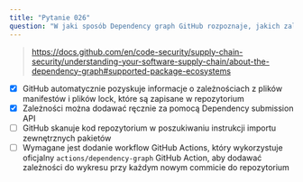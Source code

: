 ```yaml
---
title: "Pytanie 026"
question: "W jaki sposób Dependency graph GitHub rozpoznaje, jakich zależności używa Twój projekt? (Wybierz dwa.)"
---
```





> https://docs.github.com/en/code-security/supply-chain-security/understanding-your-software-supply-chain/about-the-dependency-graph#supported-package-ecosystems
- [x] GitHub automatycznie pozyskuje informacje o zależnościach z plików manifestów i plików lock, które są zapisane w repozytorium
- [x] Zależności można dodawać ręcznie za pomocą Dependency submission API
- [ ] GitHub skanuje kod repozytorium w poszukiwaniu instrukcji importu zewnętrznych pakietów
- [ ] Wymagane jest dodanie workflow GitHub Actions, który wykorzystuje oficjalny `actions/dependency-graph` GitHub Action, aby dodawać zależności do wykresu przy każdym nowym commicie do repozytorium
